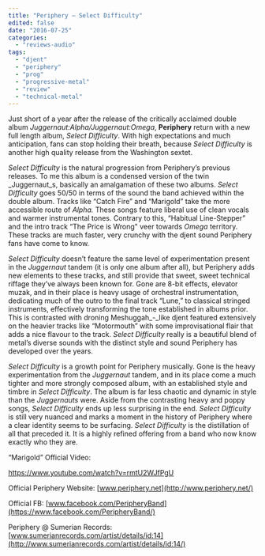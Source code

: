 ```yaml
---
title: "Periphery – Select Difficulty"
edited: false
date: "2016-07-25"
categories:
  - "reviews-audio"
tags:
  - "djent"
  - "periphery"
  - "prog"
  - "progressive-metal"
  - "review"
  - "technical-metal"
---
```


Just short of a year after the release of the critically acclaimed double album _Juggernaut:Alpha/Juggernaut:Omega_, **Periphery** return with a new full length album, _Select Difficulty_. With high expectations and much anticipation, fans can stop holding their breath, because _Select Difficulty_ is another high quality release from the Washington sextet.

_Select Difficulty_ is the natural progression from Periphery’s previous releases. To me this album is a condensed version of the twin _Juggernaut_s, basically an amalgamation of these two albums. _Select Difficulty_ goes 50/50 in terms of the sound the band achieved within the double album. Tracks like “Catch Fire” and “Marigold” take the more accessible route of _Alpha._ These songs feature liberal use of clean vocals and warmer instrumental tones. Contrary to this, “Habitual Line-Stepper” and the intro track “The Price is Wrong" veer towards _Omega_ territory. These tracks are much faster, very crunchy with the djent sound Periphery fans have come to know.

_Select Difficulty_ doesn’t feature the same level of experimentation present in the _Juggernaut_ tandem (it is only one album after all), but Periphery adds new elements to these tracks, and still provide that sweet, sweet technical riffage they’ve always been known for. Gone are 8-bit effects, elevator muzak, and in their place is heavy usage of orchestral instrumentation, dedicating much of the outro to the final track “Lune,” to classical stringed instruments, effectively transforming the tone established in albums prior. This is contrasted with droning Meshuggah_\-_like djent featured extensively on the heavier tracks like “Motormouth” with some improvisational flair that adds a nice flavour to the track. _Select Difficulty_ really is a beautiful blend of metal’s diverse sounds with the distinct style and sound Periphery has developed over the years.

_Select Difficulty_ is a growth point for Periphery musically. Gone is the heavy experimentation from the _Juggernaut_ tandem, and in its place come a much tighter and more strongly composed album, with an established style and timbre in _Select Difficulty_. The album is far less chaotic and dynamic in style than the _Juggernauts_ were. Aside from the contrasting heavy and poppy songs, _Select Difficulty_ ends up less surprising in the end. _Select Difficulty_ is still very nuanced and marks a moment in the history of Periphery where a clear identity seems to be surfacing. _Select Difficulty_ is the distillation of all that preceded it. It is a highly refined offering from a band who now know exactly who they are.

“Marigold” Official Video:

https://www.youtube.com/watch?v=rmtU2WJfPgU

Official Periphery Website: [www.periphery.net](http://www.periphery.net/)

Official FB: [www.facebook.com/PeripheryBand](https://www.facebook.com/PeripheryBand/)

Periphery @ Sumerian Records: [www.sumerianrecords.com/artist/details/id:14](http://www.sumerianrecords.com/artist/details/id:14/)
